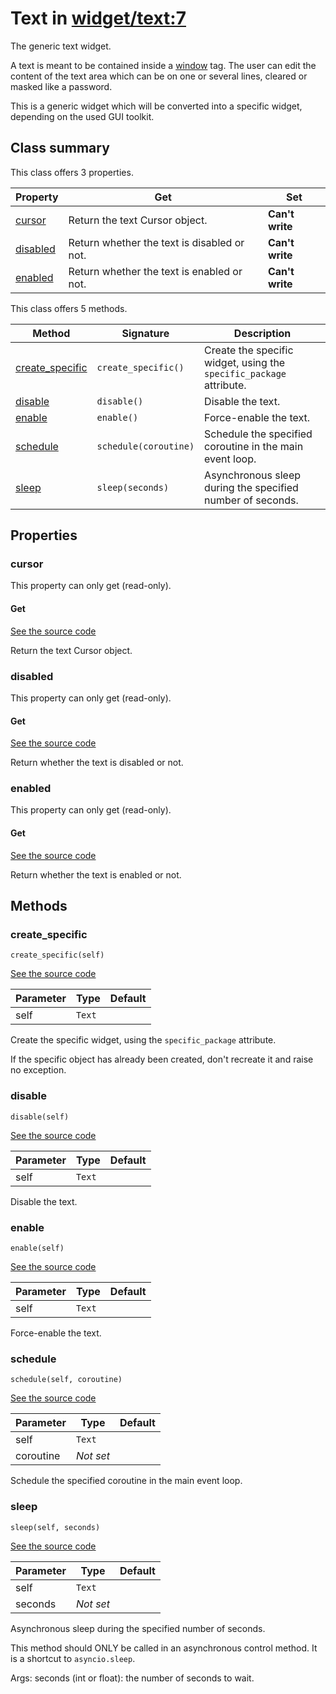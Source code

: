 # Text in [widget/text:7](../raw/widget/text.html#L7)

The generic text widget.

A text is meant to be contained inside a
[window](../layout/tag/window.md) tag.  The user can edit the content
of the text area which can be on one or several lines, cleared or
masked like a password.

This is a generic widget which will be converted into a specific widget,
depending on the used GUI toolkit.

## Class summary

This class offers 3 properties.

| Property | Get | Set |
| -------- | --- | --- |
| [cursor](#cursor) | Return the text Cursor object. | **Can't write** |
| [disabled](#disabled) | Return whether the text is disabled or not. | **Can't write** |
| [enabled](#enabled) | Return whether the text is enabled or not. | **Can't write** |

This class offers 5 methods.

| Method | Signature | Description |
| ------ | --------- | ----------- |
| [create_specific](#create_specific) | `create_specific()` | Create the specific widget, using the `specific_package` attribute. |
| [disable](#disable) | `disable()` | Disable the text. |
| [enable](#enable) | `enable()` | Force-enable the text. |
| [schedule](#schedule) | `schedule(coroutine)` | Schedule the specified coroutine in the main event loop. |
| [sleep](#sleep) | `sleep(seconds)` | Asynchronous sleep during the specified number of seconds. |

## Properties

### cursor

This property can only get (read-only).

#### Get

[See the source code](../raw/widget/text.html#L78)

Return the text Cursor object.

### disabled

This property can only get (read-only).

#### Get

[See the source code](../raw/widget/text.html#L73)

Return whether the text is disabled or not.

### enabled

This property can only get (read-only).

#### Get

[See the source code](../raw/widget/text.html#L68)

Return whether the text is enabled or not.

## Methods

### create_specific

`create_specific(self)`

[See the source code](../raw/widget/text.html#L30)

| Parameter | Type | Default |
| --------- | ---- | ------- |
| self | `Text` |  |

Create the specific widget, using the `specific_package` attribute.

If the specific object has already been created, don't recreate it and
raise no exception.

### disable

`disable(self)`

[See the source code](../raw/widget/text.html#L87)

| Parameter | Type | Default |
| --------- | ---- | ------- |
| self | `Text` |  |

Disable the text.

### enable

`enable(self)`

[See the source code](../raw/widget/text.html#L83)

| Parameter | Type | Default |
| --------- | ---- | ------- |
| self | `Text` |  |

Force-enable the text.

### schedule

`schedule(self, coroutine)`

[See the source code](../raw/widget/text.html#L75)

| Parameter | Type | Default |
| --------- | ---- | ------- |
| self | `Text` |  |
| coroutine | *Not set* |  |

Schedule the specified coroutine in the main event loop.

### sleep

`sleep(self, seconds)`

[See the source code](../raw/widget/text.html#L79)

| Parameter | Type | Default |
| --------- | ---- | ------- |
| self | `Text` |  |
| seconds | *Not set* |  |

Asynchronous sleep during the specified number of seconds.

This method should ONLY be called in an asynchronous control method.
It is a shortcut to `asyncio.sleep`.

Args:
    seconds (int or float): the number of seconds to wait.